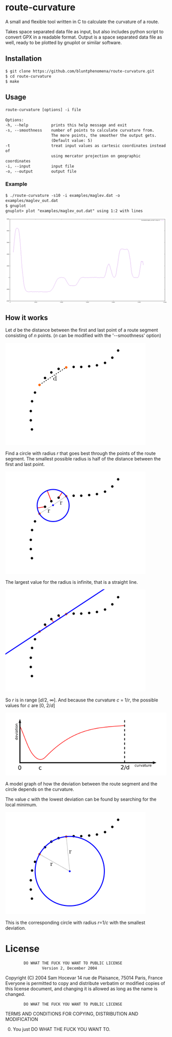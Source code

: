 # route-curvature

A small and flexible tool written in C to calculate the curvature of a route.

Takes space separated data file as input, but also includes python script to convert GPX in a readable format.
Output is a space separated data file as well, ready to be plotted by gnuplot or similar software.

## Installation

```
$ git clone https://github.com/bluntphenomena/route-curvature.git
$ cd route-curvature
$ make
```

## Usage

```
route-curvature [options] -i file

Options:
-h, --help          prints this help message and exit
-s, --smoothness    number of points to calculate curvature from.
                    The more points, the smoother the output gets.
                    (Default value: 5)
-t                  treat input values as cartesic coordinates instead of
                    using mercator projection on geographic coordinates
-i, --input         input file
-o, --output        output file
```

### Example

```
$ ./route-curvature -s10 -i examples/maglev.dat -o examples/maglev_out.dat
$ gnuplot
gnuplot> plot "examples/maglev_out.dat" using 1:2 with lines
```

![graph](https://raw.githubusercontent.com/bluntphenomena/route-curvature/master/examples/maglev_graph.png)

## How it works

Let _d_ be the distance between the first and last point of a route segment consisting of _n_ points. (_n_ can be modified with the '--smoothness' option)

![how1](https://raw.githubusercontent.com/bluntphenomena/route-curvature/master/documentation/route1.png)

Find a circle with radius _r_ that goes best through the points of the route segment.
The smallest possible radius is half of the distance between the first and last point.

![how2](https://raw.githubusercontent.com/bluntphenomena/route-curvature/master/documentation/route4.png)

The largest value for the radius is infinite, that is a straight line.

![how3](https://raw.githubusercontent.com/bluntphenomena/route-curvature/master/documentation/route3.png)

So _r_ is in range [_d_/2, ∞].
And because the curvature _c_ = 1/_r_, the possible values for _c_ are [0, 2/_d_]

![how4](https://raw.githubusercontent.com/bluntphenomena/route-curvature/master/documentation/graph.png)

A model graph of how the deviation between the route segment and the circle depends on the curvature.

The value _c_ with the lowest deviation can be found by searching for the local minimum.

![how4](https://raw.githubusercontent.com/bluntphenomena/route-curvature/master/documentation/route2.png)

This is the corresponding circle with radius _r_=1/_c_ with the smallest deviation.

# License

            DO WHAT THE FUCK YOU WANT TO PUBLIC LICENSE
                    Version 2, December 2004

 Copyright (C) 2004 Sam Hocevar
  14 rue de Plaisance, 75014 Paris, France
 Everyone is permitted to copy and distribute verbatim or modified
 copies of this license document, and changing it is allowed as long
 as the name is changed.

            DO WHAT THE FUCK YOU WANT TO PUBLIC LICENSE
   TERMS AND CONDITIONS FOR COPYING, DISTRIBUTION AND MODIFICATION

  0. You just DO WHAT THE FUCK YOU WANT TO.
